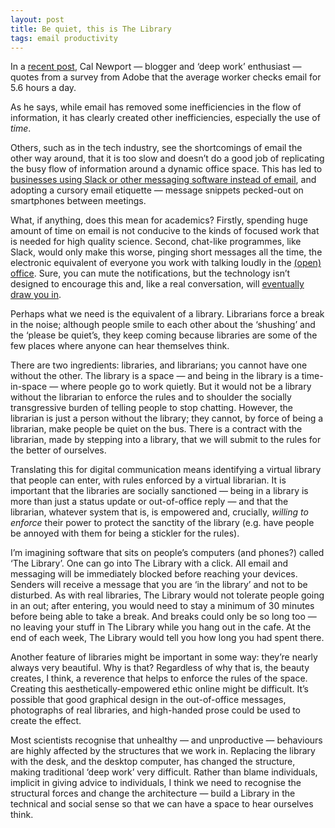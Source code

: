```yaml
---
layout: post
title: Be quiet, this is The Library
tags: email productivity 
---
```


In a [recent post](http://calnewport.com/blog/2018/10/09/the-average-user-checks-email-5-6-hours-per-weekday-this-is-not-good/), Cal Newport — blogger and ‘deep work’ enthusiast — quotes from a survey from Adobe that the average worker checks email for 5.6 hours a day. 

As he says, while email has removed some inefficiencies in the flow of information, it has clearly created other inefficiencies, especially the use of _time_. 

Others, such as in the tech industry, see the shortcomings of email the other way around, that it is too slow and doesn’t do a good job of replicating the busy flow of information around a dynamic office space. This has led to [businesses using Slack or other messaging software instead of email](https://tech.co/slack-replacing-email-workplace-2018-08), and adopting a cursory email etiquette — message snippets pecked-out on smartphones between meetings. 

What, if anything, does this mean for academics? Firstly, spending huge amount of time on email is not conducive to the kinds of focused work that is needed for high quality science. Second, chat-like programmes, like Slack, would only make this worse, pinging short messages all the time, the electronic equivalent of everyone you work with talking loudly in the [(open) office](https://www.theguardian.com/higher-education-network/2015/oct/16/the-open-plan-university-noisy-nightmare-or-buzzing-ideas-hub). Sure, you can mute the notifications, but the technology isn’t designed to encourage this and, like a real conversation, will [eventually draw you in](https://www.inc.com/minda-zetlin/facebook-messenger-hangouts-whatsapp-how-to-deal-with-messaging-app-overload.html). 

Perhaps what we need is the equivalent of a library. Librarians force a break in the noise; although people smile to each other about the ‘shushing’ and the ‘please be quiet’s, they keep coming because libraries are some of the few places where anyone can hear themselves think. 

There are two ingredients: libraries, and librarians; you cannot have one without the other. The library is a space — and being in the library is a time-in-space — where people go to work quietly. But it would not be a library without the librarian to enforce the rules and to shoulder the socially transgressive burden of telling people to stop chatting. However, the librarian is just a person without the library; they cannot, by force of being a librarian, make people be quiet on the bus. There is a contract with the librarian, made by stepping into a library, that we will submit to the rules for the better of ourselves. 

Translating this for digital communication means identifying a virtual library that people can enter, with rules enforced by a virtual librarian. It is important that the libraries are socially sanctioned — being in a library is more than just a status update or out-of-office reply — and that the librarian, whatever system that is, is empowered and, crucially, _willing to enforce_ their power to protect the sanctity of the library (e.g. have people be annoyed with them for being a stickler for the rules). 

I’m imagining software that sits on people’s computers (and phones?) called ‘The Library’. One can go into The Library with a click. All email and messaging will be immediately blocked before reaching your devices. Senders will receive a message that you are ‘in the library’ and not to be disturbed. As with real libraries, The Library would not tolerate people going in an out; after entering, you would need to stay a minimum of 30 minutes before being able to take a break. And breaks could only be so long too — no leaving your stuff in The Library while you hang out in the cafe. At the end of each week, The Library would tell you how long you had spent there. 

Another feature of libraries might be important in some way: they’re nearly always very beautiful. Why is that? Regardless of why that is, the beauty creates, I think, a reverence that helps to enforce the rules of the space. Creating this aesthetically-empowered ethic online might be difficult. It’s possible that good graphical design in the out-of-office messages, photographs of real libraries, and high-handed prose could be used to create the effect. 

Most scientists recognise that unhealthy — and unproductive — behaviours are highly affected by the structures that we work in. Replacing the library with the desk, and the desktop computer, has changed the structure, making traditional ‘deep work’ very difficult. Rather than blame individuals, implicit in giving advice to individuals, I think we need to recognise the structural forces and change the architecture — build a Library in the technical and social sense so that we can have a space to hear ourselves think. 